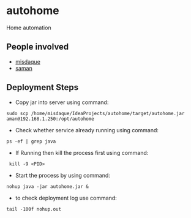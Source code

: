# autohome
Home automation

## People involved
- [misdaque](https://github.com/misdaque)
- [saman](https://github.com/keensam04)

## Deployment Steps

- Copy jar into server using command:
```
sudo scp /home/misdaque/IdeaProjects/autohome/target/autohome.jar aman@192.168.1.250:/opt/autohome
```

- Check whether service already running using command:
```
ps -ef | grep java
```
- If Running then kill the process first using command:
```
 kill -9 <PID>
```
- Start the process by using command:
```
nohup java -jar autohome.jar &
```
- to check deployment log use command:
```
tail -100f nohup.out
```

